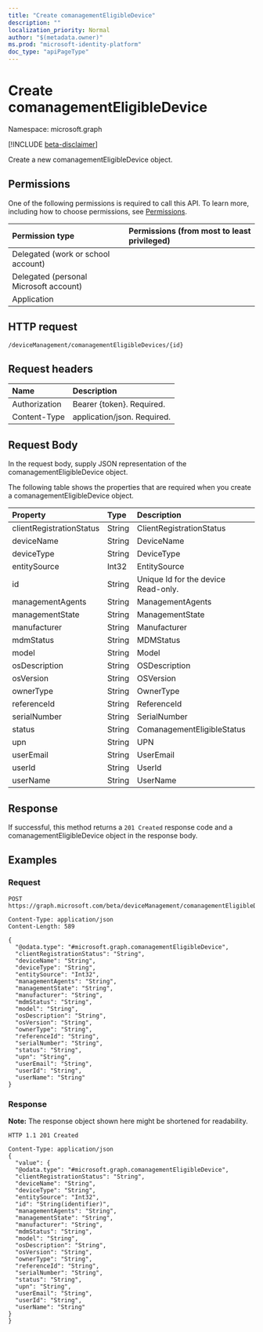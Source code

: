 ```yaml
---
title: "Create comanagementEligibleDevice"
description: ""
localization_priority: Normal
author: "$(metadata.owner)"
ms.prod: "microsoft-identity-platform"
doc_type: "apiPageType"
---
```


# Create comanagementEligibleDevice

Namespace: microsoft.graph

[!INCLUDE [beta-disclaimer](../../includes/beta-disclaimer.md)]

Create a new comanagementEligibleDevice object.

## Permissions

One of the following permissions is required to call this API. To learn more, including how to choose permissions, see [Permissions](/graph/permissions-reference).

| Permission type                        | Permissions (from most to least privileged) |
| :------------------------------------- | :------------------------------------------ |
| Delegated (work or school account)     |                                             |
| Delegated (personal Microsoft account) |                                             |
| Application                            |                                             |

## HTTP request

<!-- {
  "blockType": "ignored"
}
-->

```http
/deviceManagement/comanagementEligibleDevices/{id}

```

## Request headers

| Name          | Description                 |
| :------------ | :-------------------------- |
| Authorization | Bearer {token}. Required.   |
| Content-Type  | application/json. Required. |

## Request Body

In the request body, supply JSON representation of the comanagementEligibleDevice object.

<!-- Actions and Functions -->

<!-- CRUD Methods -->

The following table shows the properties that are required when you create a comanagementEligibleDevice object.

| Property                 | Type   | Description                         |
| :----------------------- | :----- | :---------------------------------- |
| clientRegistrationStatus | String | ClientRegistrationStatus            |
| deviceName               | String | DeviceName                          |
| deviceType               | String | DeviceType                          |
| entitySource             | Int32  | EntitySource                        |
| id                       | String | Unique Id for the device Read-only. |
| managementAgents         | String | ManagementAgents                    |
| managementState          | String | ManagementState                     |
| manufacturer             | String | Manufacturer                        |
| mdmStatus                | String | MDMStatus                           |
| model                    | String | Model                               |
| osDescription            | String | OSDescription                       |
| osVersion                | String | OSVersion                           |
| ownerType                | String | OwnerType                           |
| referenceId              | String | ReferenceId                         |
| serialNumber             | String | SerialNumber                        |
| status                   | String | ComanagementEligibleStatus          |
| upn                      | String | UPN                                 |
| userEmail                | String | UserEmail                           |
| userId                   | String | UserId                              |
| userName                 | String | UserName                            |

## Response

If successful, this method returns a `201 Created` response code and a comanagementEligibleDevice object in the response body.

## Examples

### Request

<!-- {
  "blockType": "request",
  "name": "create_comanagementeligibledevice"
}
-->

```http
POST https://graph.microsoft.com/beta/deviceManagement/comanagementEligibleDevices/{id}

Content-Type: application/json
Content-Length: 589

{
  "@odata.type": "#microsoft.graph.comanagementEligibleDevice",
  "clientRegistrationStatus": "String",
  "deviceName": "String",
  "deviceType": "String",
  "entitySource": "Int32",
  "managementAgents": "String",
  "managementState": "String",
  "manufacturer": "String",
  "mdmStatus": "String",
  "model": "String",
  "osDescription": "String",
  "osVersion": "String",
  "ownerType": "String",
  "referenceId": "String",
  "serialNumber": "String",
  "status": "String",
  "upn": "String",
  "userEmail": "String",
  "userId": "String",
  "userName": "String"
}

```

### Response

**Note:** The response object shown here might be shortened for readability.

<!-- {
  "blockType": "response",
  "truncated": true,
  "@odata.type": "microsoft.management.services.api.comanagementEligibleDevice"
}
-->

```http
HTTP 1.1 201 Created

Content-Type: application/json
{
  "value": {
  "@odata.type": "#microsoft.graph.comanagementEligibleDevice",
  "clientRegistrationStatus": "String",
  "deviceName": "String",
  "deviceType": "String",
  "entitySource": "Int32",
  "id": "String(identifier)",
  "managementAgents": "String",
  "managementState": "String",
  "manufacturer": "String",
  "mdmStatus": "String",
  "model": "String",
  "osDescription": "String",
  "osVersion": "String",
  "ownerType": "String",
  "referenceId": "String",
  "serialNumber": "String",
  "status": "String",
  "upn": "String",
  "userEmail": "String",
  "userId": "String",
  "userName": "String"
}
}

```